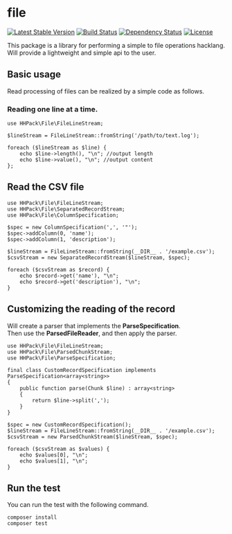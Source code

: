 file
======================================================

[![Latest Stable Version](https://poser.pugx.org/hhpack/file/v/stable)](https://packagist.org/packages/hhpack/file)
[![Build Status](https://travis-ci.org/hhpack/file.svg?branch=master)](https://travis-ci.org/hhpack/file)
[![Dependency Status](https://www.versioneye.com/user/projects/56239db636d0ab0016000be8/badge.svg?style=flat)](https://www.versioneye.com/user/projects/56239db636d0ab0016000be8)
[![License](https://poser.pugx.org/hhpack/file/license)](https://packagist.org/packages/hhpack/file)

This package is a library for performing a simple to file operations hacklang.  
Will provide a lightweight and simple api to the user.


Basic usage
------------------------------------------------------

Read processing of files can be realized by a simple code as follows.

### Reading one line at a time.

```hack
use HHPack\File\FileLineStream;

$lineStream = FileLineStream::fromString('/path/to/text.log');

foreach ($lineStream as $line) {
	echo $line->length(), "\n"; //output length
	echo $line->value(), "\n"; //output content
};
```

Read the CSV file
------------------------------------------------------

```hack
use HHPack\File\FileLineStream;
use HHPack\File\SeparatedRecordStream;
use HHPack\File\ColumnSpecification;

$spec = new ColumnSpecification(',', '"');
$spec->addColumn(0, 'name');
$spec->addColumn(1, 'description');

$lineStream = FileLineStream::fromString(__DIR__ . '/example.csv');
$csvStream = new SeparatedRecordStream($lineStream, $spec);

foreach ($csvStream as $record) {
    echo $record->get('name'), "\n";
    echo $record->get('description'), "\n";
}
```

Customizing the reading of the record
------------------------------------------------------

Will create a parser that implements the **ParseSpecification**.  
Then use the **ParsedFileReader**, and then apply the parser.

```hack
use HHPack\File\FileLineStream;
use HHPack\File\ParsedChunkStream;
use HHPack\File\ParseSpecification;

final class CustomRecordSpecification implements ParseSpecification<array<string>>
{
    public function parse(Chunk $line) : array<string>
    {
        return $line->split(',');
    }
}

$spec = new CustomRecordSpecification();
$lineStream = FileLineStream::fromString(__DIR__ . '/example.csv');
$csvStream = new ParsedChunkStream($lineStream, $spec);

foreach ($csvStream as $values) {
    echo $values[0], "\n";
    echo $values[1], "\n";
}
```

Run the test
------------------------------------------------

You can run the test with the following command.

	composer install
	composer test
